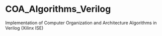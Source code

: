 # COA_Algorithms_Verilog
Implementation of Computer Organization and Architecture Algorithms in Verilog (Xilinx ISE)
